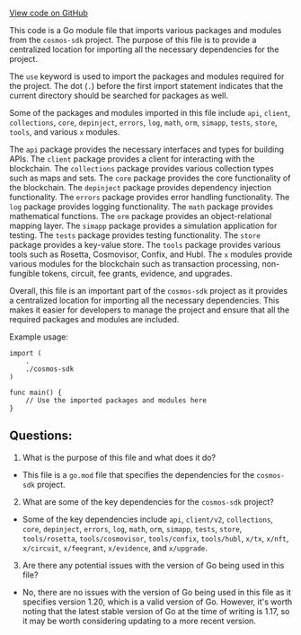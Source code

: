 [View code on GitHub](https://github.com/cosmos/cosmos-sdk.git/go.work.example)

This code is a Go module file that imports various packages and modules from the `cosmos-sdk` project. The purpose of this file is to provide a centralized location for importing all the necessary dependencies for the project. 

The `use` keyword is used to import the packages and modules required for the project. The dot (`.`) before the first import statement indicates that the current directory should be searched for packages as well. 

Some of the packages and modules imported in this file include `api`, `client`, `collections`, `core`, `depinject`, `errors`, `log`, `math`, `orm`, `simapp`, `tests`, `store`, `tools`, and various `x` modules. 

The `api` package provides the necessary interfaces and types for building APIs. The `client` package provides a client for interacting with the blockchain. The `collections` package provides various collection types such as maps and sets. The `core` package provides the core functionality of the blockchain. The `depinject` package provides dependency injection functionality. The `errors` package provides error handling functionality. The `log` package provides logging functionality. The `math` package provides mathematical functions. The `orm` package provides an object-relational mapping layer. The `simapp` package provides a simulation application for testing. The `tests` package provides testing functionality. The `store` package provides a key-value store. The `tools` package provides various tools such as Rosetta, Cosmovisor, Confix, and Hubl. The `x` modules provide various modules for the blockchain such as transaction processing, non-fungible tokens, circuit, fee grants, evidence, and upgrades.

Overall, this file is an important part of the `cosmos-sdk` project as it provides a centralized location for importing all the necessary dependencies. This makes it easier for developers to manage the project and ensure that all the required packages and modules are included. 

Example usage:

```
import (
    .
    ./cosmos-sdk
)

func main() {
    // Use the imported packages and modules here
}
```
## Questions: 
 1. What is the purpose of this file and what does it do?
- This file is a `go.mod` file that specifies the dependencies for the `cosmos-sdk` project.

2. What are some of the key dependencies for the `cosmos-sdk` project?
- Some of the key dependencies include `api`, `client/v2`, `collections`, `core`, `depinject`, `errors`, `log`, `math`, `orm`, `simapp`, `tests`, `store`, `tools/rosetta`, `tools/cosmovisor`, `tools/confix`, `tools/hubl`, `x/tx`, `x/nft`, `x/circuit`, `x/feegrant`, `x/evidence`, and `x/upgrade`.

3. Are there any potential issues with the version of Go being used in this file?
- No, there are no issues with the version of Go being used in this file as it specifies version 1.20, which is a valid version of Go. However, it's worth noting that the latest stable version of Go at the time of writing is 1.17, so it may be worth considering updating to a more recent version.